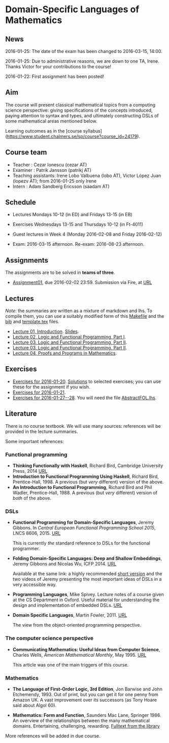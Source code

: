 Domain-Specific Languages of Mathematics
========================================

News
----

2016-01-25: The date of the exam has been changed to 2016-03-15, 14:00.

2016-01-25: Due to administrative reasons, we are down to one TA,
Irene.  Thanks Victor for your contributions to the course!

2016-01-22: First assignment has been posted! 

Aim
---

The course will present classical mathematical topics from a computing
science perspective: giving specifications of the concepts introduced,
paying attention to syntax and types, and ultimately constructing DSLs
of some mathematical areas mentioned below.

Learning outcomes as in the [course syllabus]
(https://www.student.chalmers.se/sp/course?course_id=24179).

Course team
-----------

- Teacher : Cezar Ionescu (cezar AT)
- Examiner : Patrik Jansson (patrikj AT)
- Teaching assistants: Irene Lobo Valbuena (lobo AT), Víctor López
  Juan (lopezv AT); from 2016-01-25 only Irene
- Intern : Adam Sandberg Ericsson (saadam AT)

Schedule
--------

- Lectures Mondays 10-12 (in ED) and Fridays 13-15 (in EB)

- Exercises Wednesdays 13-15 and Thursdays 10-12 (in Ft-4011)

- Guest lectures in Week 4 (Monday 2016-02-08 and Friday 2016-02-12)

- Exam: 2016-03-15 afternoon.  Re-exam: 2016-08-23 afternoon.

Assignments
-----------

The assignments are to be solved in **teams of three**.

- [Assignment01](Assignments/Assignment01.lhs), due 2016-02-02 23:59.
  Submission via Fire, at [URL](https://xdat09.ce.chalmers.se/2016/lp3/dslm/)

Lectures
--------
*Note*: the summaries are written as a mixture of markdown and lhs.
To compile them, you can use a suitably modified form of this
[Makefile](aux/Makefile) and the [bib](aux/ref.bib) and
[template.tex](aux/template.tex) files.

- [Lecture 01, Introduction](Lectures/Lecture01.lhs).  [Slides](Lectures/slides01.pdf).
- [Lecture 02, Logic and Functional Programming, Part I](Lectures/Lecture02.lhs).
- [Lecture 03, Logic and Functional Programming, Part II](Lectures/Lecture03.lhs).  
- [Lecture 03, Logic and Functional Programming, Part II](Lectures/Lecture03.lhs).  
- [Lecture 04, Proofs and Programs in Mathematics](Lectures/Lecture04.lhs).

Exercises
---------

- [Exercises for 2016-01-20](Exercises/Exercises-2016-01-20.lhs).
  [Solutions](Exercises/FOL.lhs) to selected exercises; you can use
  these for the assignment if you wish.
- [Exercises for 2016-01-21](Exercises/Exercises-2016-01-21.lhs).
- [Exercises for 2016-01-27--28](Exercises/Exercises-2016-01-27--28.lhs). You will need the file [AbstractFOL.lhs](Exercises/AbstractFOL.lhs).

Literature
----------

There is no course textbook.  We will use many sources: references
will be provided in the lecture summaries.

Some important references:

### Functional programming

- **Thinking Functionally with Haskell**, Richard Bird, Cambridge
  University Press, 2014
  [URL](http://www.cs.ox.ac.uk/publications/books/functional/)
- **Introduction to Functional Programming Using Haskell**, Richard
  Bird, Prentice-Hall, 1998.  A previous (but *very* different)
  version of the above.
- **An Introduction to Functional Programming**, Richard Bird and Phil
  Wadler, Prentice-Hall, 1988. A previous (but *very* different)
  version of *both* of the above.

### DSLs

- **Functional Programming for Domain-Specific Languages**, Jeremy
  Gibbons.  In *Central European Functional Programming School 2015*,
  LNCS 8606, 2015.
  [URL](http://link.springer.com/chapter/10.1007%2F978-3-319-15940-9_1)

  This is currently *the* standard reference to DSLs for the
  functional programmer.

- **Folding Domain-Specific Languages: Deep and Shallow Embeddings**,
  Jeremy Gibbons and Nicolas Wu,
  ICFP 2014. [URL](http://www.cs.ox.ac.uk/publications/publication7584-abstract.html)

  Available at the same link: a highly recommended
  [short version](http://www.cs.ox.ac.uk/people/jeremy.gibbons/publications/embedding-short.pdf)
  and the two videos of Jeremy presenting the most important ideas
  of DSLs in a very accessible way.

- **Programming Languages**, Mike Spivey.  Lecture notes of a course
  given at the CS Department in Oxford.  Useful material for
  understanding the design and implementation of embedded DSLs.
  [URL](http://spivey.oriel.ox.ac.uk/corner/Programming_Languages)

- **Domain Specific Languages**, Martin Fowler, 2011.
  [URL](http://martinfowler.com/books/dsl.html)

  The view from the object-oriented programming perspective.

### The computer science perspective

- **Communicating Mathematics: Useful Ideas from Computer Science**,
  Charles Wells, *American Mathematical Monthly*, May 1995.  [URL](http://www.cwru.edu/artsci/math/wells/pub/pdf/commath.pdf)

  This article was one of the main triggers of this course.

### Mathematics

- **The Language of First-Order Logic, 3rd Edition**, Jon Barwise and John
  Etchemendy, 1993.  Out of print, but you can get it for one penny
  from Amazon UK.  A vast improvement over its successors (as Tony
  Hoare said about Algol 60).

- **Mathematics: Form and Function**, Saunders Mac Lane, Springer 1986.
  An overview of the relationships between the many mathematical
  domains.  Entertaining, challenging, rewarding.
  [Fulltext from the library](http://chalmers.summon.serialssolutions.com/sv-SE/search?ho=t&q=Mathematics%3A%20Form%20and%20Function)

More references will be added in due course.
